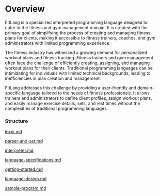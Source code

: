 # Overview

FitLang is a specialized interpreted programming language designed to cater to the fitness and gym management domain. It is created with the primary goal of simplifying the process of creating and managing fitness plans for clients, making it accessible to fitness trainers, coaches, and gym administrators with limited programming experience.

The fitness industry has witnessed a growing demand for personalized workout plans and fitness tracking. Fitness trainers and gym management often face the challenge of efficiently creating, assigning, and managing workout plans for their clients. Traditional programming languages can be intimidating for individuals with limited technical backgrounds, leading to inefficiencies in plan creation and management.

FitLang addresses this challenge by providing a user-friendly and domain-specific language tailored to the needs of fitness professionals. It allows trainers and administrators to define client profiles, assign workout plans, and easily manage exercise details, sets, and rest times without the complexities of traditional programming languages.



### Structure

[lexer.md](lexer.md "mention")

[parser-and-ast.md](parser-and-ast.md "mention")

[interpreter.md](interpreter.md "mention")

[language-specifications.md](language-specifications.md "mention")

[getting-started.md](getting-started.md "mention")

[language-design.md](language-design.md "mention")

[sample-program.md](sample-program.md "mention")
